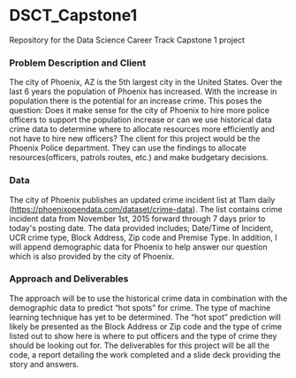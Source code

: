 # DSCT_Capstone1
Repository for the Data Science Career Track Capstone 1 project

### Problem Description and Client
The city of Phoenix, AZ is the 5th largest city in the United States. Over the last 6 years the population of Phoenix has increased. With the increase in population there is the potential for an increase crime. This poses the question: Does it make sense for the city of Phoenix to hire more police officers to support the population increase or can we use historical data crime data to determine where to allocate resources more efficiently and not have to hire new officers? The client for this project would be the Phoenix Police department. They can use the findings to allocate resources(officers, patrols routes, etc.) and make budgetary decisions. 

### Data
The city of Phoenix publishes an updated crime incident list at 11am daily (https://phoenixopendata.com/dataset/crime-data).  The list contains crime incident data from November 1st, 2015 forward through 7 days prior to today's posting date. The data provided  includes; Date/Time of Incident, UCR crime type, Block Address, Zip code and Premise Type. In addition, I will append demographic data for Phoenix to help answer our question which is also provided by the city of Phoenix. 

### Approach and Deliverables
The approach will be to use the historical crime data in combination with the demographic data to predict “hot spots” for crime.  The type of machine learning technique has yet to be determined. The “hot spot” prediction will likely be presented as the Block Address or Zip code and the type of crime listed out to show here is where to put officers and the type of crime they should be looking out for. The deliverables for this project will be all the code, a report detailing the work completed and a slide deck providing the story and answers.
